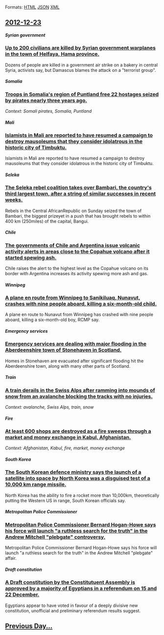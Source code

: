 
Formats: [HTML](2012/12/23/index.html)  [JSON](2012/12/23/index.json)  [XML](2012/12/23/index.xml)  

## [2012-12-23](/news/2012/12/23/index.md)

##### Syrian government
### [Up to 200 civilians are killed by Syrian government warplanes in the town of Helfaya, Hama province. ](/news/2012/12/23/up-to-200-civilians-are-killed-by-syrian-government-warplanes-in-the-town-of-helfaya-hama-province.md)
Dozens of people are killed in a government air strike on a bakery in central Syria, activists say, but Damascus blames the attack on a &quot;terrorist group&quot;.

##### Somalia
### [Troops in Somalia's region of Puntland free 22 hostages seized by pirates nearly three years ago. ](/news/2012/12/23/troops-in-somalia-s-region-of-puntland-free-22-hostages-seized-by-pirates-nearly-three-years-ago.md)
_Context: Somali pirates, Somalia, Puntland_

##### Mali
### [Islamists in Mali are reported to have resumed a campaign to destroy mausoleums that they consider idolatrous in the historic city of Timbuktu. ](/news/2012/12/23/islamists-in-mali-are-reported-to-have-resumed-a-campaign-to-destroy-mausoleums-that-they-consider-idolatrous-in-the-historic-city-of-timbuk.md)
Islamists in Mali are reported to have resumed a campaign to destroy mausoleums that they consider idolatrous in the historic city of Timbuktu.

##### Seleka
### [The Seleka rebel coalition takes over Bambari, the country's third largest town, after a string of similar successes in recent weeks. ](/news/2012/12/23/the-seleka-rebel-coalition-takes-over-bambari-the-country-s-third-largest-town-after-a-string-of-similar-successes-in-recent-weeks.md)
Rebels in the Central AfricanRepublic on Sunday seized the town of Bambari, the biggest prizeyet in a push that has brought rebels to within 400 km (250miles) of the capital, Bangui.

##### Chile
### [The governments of Chile and Argentina issue volcanic activity alerts in areas close to the Copahue volcano after it started spewing ash. ](/news/2012/12/23/the-governments-of-chile-and-argentina-issue-volcanic-activity-alerts-in-areas-close-to-the-copahue-volcano-after-it-started-spewing-ash.md)
Chile raises the alert to the highest level as the Copahue volcano on its border with Argentina increases its activity spewing more ash and gas.

##### Winnipeg
### [A plane en route from Winnipeg to Sanikiluaq, Nunavut, crashes with nine people aboard, killing a six-month-old child. ](/news/2012/12/23/a-plane-en-route-from-winnipeg-to-sanikiluaq-nunavut-crashes-with-nine-people-aboard-killing-a-six-month-old-child.md)
A plane en route to Nunavut from Winnipeg has crashed with nine people aboard, killing a six-month-old boy, RCMP say.

##### Emergency services
### [Emergency services are dealing with major flooding in the Aberdeenshire town of Stonehaven in Scotland. ](/news/2012/12/23/emergency-services-are-dealing-with-major-flooding-in-the-aberdeenshire-town-of-stonehaven-in-scotland.md)
Homes in Stonehaven are evacuated after significant flooding hit the Aberdeenshire town, along with many other parts of Scotland.

##### Train
### [A train derails in the Swiss Alps after ramming into mounds of snow from an avalanche blocking the tracks with no injuries. ](/news/2012/12/23/a-train-derails-in-the-swiss-alps-after-ramming-into-mounds-of-snow-from-an-avalanche-blocking-the-tracks-with-no-injuries.md)
_Context: avalanche, Swiss Alps, train, snow_

##### Fire
### [At least 600 shops are destroyed as a fire sweeps through a market and money exchange in Kabul, Afghanistan. ](/news/2012/12/23/at-least-600-shops-are-destroyed-as-a-fire-sweeps-through-a-market-and-money-exchange-in-kabul-afghanistan.md)
_Context: Afghanistan, Kabul, fire, market, money exchange_

##### South Korea
### [The South Korean defence ministry says the launch of a satellite into space by North Korea was a disguised test of a 10,000 km range missile. ](/news/2012/12/23/the-south-korean-defence-ministry-says-the-launch-of-a-satellite-into-space-by-north-korea-was-a-disguised-test-of-a-10-000-km-range-missile.md)
North Korea has the ability to fire a rocket more than 10,000km, theoretically putting the Western US in range, South Korean officials say.

##### Metropolitan Police Commissioner
### [Metropolitan Police Commissioner Bernard Hogan-Howe says his force will launch "a ruthless search for the truth" in the Andrew Mitchell "plebgate" controversy. ](/news/2012/12/23/metropolitan-police-commissioner-bernard-hogan-howe-says-his-force-will-launch-a-ruthless-search-for-the-truth-in-the-andrew-mitchell-ple.md)
Metropolitan Police Commissioner Bernard Hogan-Howe says his force will launch &quot;a ruthless search for the truth&quot; in the Andrew Mitchell &quot;plebgate&quot; affair.

##### Draft constitution
### [A Draft constitution by the Constitutuent Assembly is approved by a majority of Egyptians in a referendum on 15 and 22 December. ](/news/2012/12/23/a-draft-constitution-by-the-constitutuent-assembly-is-approved-by-a-majority-of-egyptians-in-a-referendum-on-15-and-22-december.md)
Egyptians appear to have voted in favour of a deeply divisive new constitution, unofficial and preliminary referendum results suggest.

## [Previous Day...](/news/2012/12/22/index.md)

